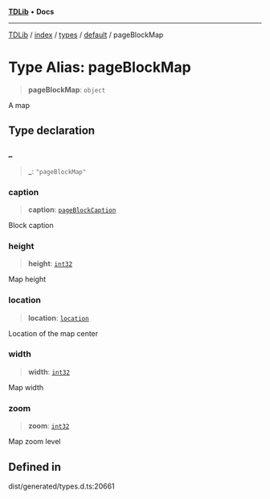 [**TDLib**](../../../../../../README.md) • **Docs**

***

[TDLib](../../../../../../modules.md) / [index](../../../../../README.md) / [types](../../../README.md) / [default](../README.md) / pageBlockMap

# Type Alias: pageBlockMap

> **pageBlockMap**: `object`

A map

## Type declaration

### \_

> **\_**: `"pageBlockMap"`

### caption

> **caption**: [`pageBlockCaption`](pageBlockCaption-1.md)

Block caption

### height

> **height**: [`int32`](int32-1.md)

Map height

### location

> **location**: [`location`](location-1.md)

Location of the map center

### width

> **width**: [`int32`](int32-1.md)

Map width

### zoom

> **zoom**: [`int32`](int32-1.md)

Map zoom level

## Defined in

dist/generated/types.d.ts:20661

